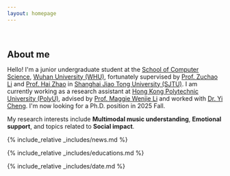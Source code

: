 ```yaml
---
layout: homepage
---
```


<h1 id="about-me"></h1>

<h2 style="margin: 60px 0px 10px;">About me</h2>

Hello! I'm a junior undergraduate student at the [School of Computer Science](https://cs.whu.edu.cn/), [Wuhan University (WHU)](https://www.whu.edu.cn/), fortunately supervised by [Prof. Zuchao Li](https://zcli-charlie.github.io/) and [Prof. Hai Zhao](https://bcmi.sjtu.edu.cn/home/zhaohai/) in [Shanghai Jiao Tong University (SJTU)](https://www.sjtu.edu.cn/). I am currently working as a research assistant at [Hong Kong Polytechnic University (PolyU)](https://www.polyu.edu.hk/), advised by  [Prof. Maggie Wenjie Li](https://web.comp.polyu.edu.hk/cswjli/)  and worked with [Dr. Yi Cheng](https://yicheng98.github.io/). I'm now looking for a Ph.D. position in 2025 Fall.

My research interests include **Multimodal music understanding**, **Emotional support**, and topics related to **Social impact**.

{% include_relative _includes/news.md %}

{% include_relative _includes/educations.md %}

{% include_relative _includes/date.md %}
